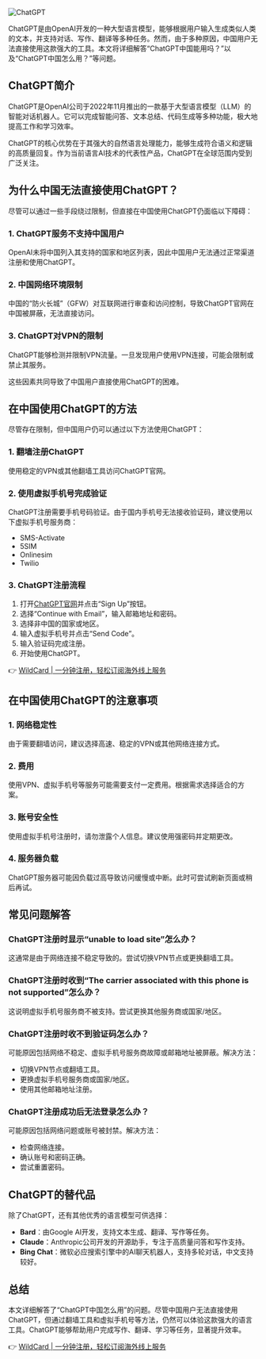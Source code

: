 ![ChatGPT](https://vpnchief.com/images/articles/6571796ced38a.jpg)

ChatGPT是由OpenAI开发的一种大型语言模型，能够根据用户输入生成类似人类的文本，并支持对话、写作、翻译等多种任务。然而，由于多种原因，中国用户无法直接使用这款强大的工具。本文将详细解答“ChatGPT中国能用吗？”以及“ChatGPT中国怎么用？”等问题。

## ChatGPT简介

ChatGPT是OpenAI公司于2022年11月推出的一款基于大型语言模型（LLM）的智能对话机器人。它可以完成智能问答、文本总结、代码生成等多种功能，极大地提高工作和学习效率。

ChatGPT的核心优势在于其强大的自然语言处理能力，能够生成符合语义和逻辑的高质量回复。作为当前语言AI技术的代表性产品，ChatGPT在全球范围内受到广泛关注。

## 为什么中国无法直接使用ChatGPT？

尽管可以通过一些手段绕过限制，但直接在中国使用ChatGPT仍面临以下障碍：

### 1. ChatGPT服务不支持中国用户

OpenAI未将中国列入其支持的国家和地区列表，因此中国用户无法通过正常渠道注册和使用ChatGPT。

### 2. 中国网络环境限制

中国的“防火长城”（GFW）对互联网进行审查和访问控制，导致ChatGPT官网在中国被屏蔽，无法直接访问。

### 3. ChatGPT对VPN的限制

ChatGPT能够检测并限制VPN流量。一旦发现用户使用VPN连接，可能会限制或禁止其服务。

这些因素共同导致了中国用户直接使用ChatGPT的困难。

## 在中国使用ChatGPT的方法

尽管存在限制，但中国用户仍可以通过以下方法使用ChatGPT：

### 1. 翻墙注册ChatGPT

使用稳定的VPN或其他翻墙工具访问ChatGPT官网。

### 2. 使用虚拟手机号完成验证

ChatGPT注册需要手机号码验证。由于国内手机号无法接收验证码，建议使用以下虚拟手机号服务商：

- SMS-Activate
- 5SIM
- Onlinesim
- Twilio

### 3. ChatGPT注册流程

1. 打开[ChatGPT官网](https://bit.ly/bewildcard)并点击“Sign Up”按钮。
2. 选择“Continue with Email”，输入邮箱地址和密码。
3. 选择非中国的国家或地区。
4. 输入虚拟手机号并点击“Send Code”。
5. 输入验证码完成注册。
6. 开始使用ChatGPT。

👉 [WildCard | 一分钟注册，轻松订阅海外线上服务](https://bit.ly/bewildcard)

## 在中国使用ChatGPT的注意事项

### 1. 网络稳定性

由于需要翻墙访问，建议选择高速、稳定的VPN或其他网络连接方式。

### 2. 费用

使用VPN、虚拟手机号等服务可能需要支付一定费用。根据需求选择适合的方案。

### 3. 账号安全性

使用虚拟手机号注册时，请勿泄露个人信息。建议使用强密码并定期更改。

### 4. 服务器负载

ChatGPT服务器可能因负载过高导致访问缓慢或中断。此时可尝试刷新页面或稍后再试。

## 常见问题解答

### ChatGPT注册时显示“unable to load site”怎么办？

这通常是由于网络连接不稳定导致的。尝试切换VPN节点或更换翻墙工具。

### ChatGPT注册时收到“The carrier associated with this phone is not supported”怎么办？

这说明虚拟手机号服务商不被支持。尝试更换其他服务商或国家/地区。

### ChatGPT注册时收不到验证码怎么办？

可能原因包括网络不稳定、虚拟手机号服务商故障或邮箱地址被屏蔽。解决方法：

- 切换VPN节点或翻墙工具。
- 更换虚拟手机号服务商或国家/地区。
- 使用其他邮箱地址注册。

### ChatGPT注册成功后无法登录怎么办？

可能原因包括网络问题或账号被封禁。解决方法：

- 检查网络连接。
- 确认账号和密码正确。
- 尝试重置密码。

## ChatGPT的替代品

除了ChatGPT，还有其他优秀的语言模型可供选择：

- **Bard**：由Google AI开发，支持文本生成、翻译、写作等任务。
- **Claude**：Anthropic公司开发的开源助手，专注于高质量问答和写作支持。
- **Bing Chat**：微软必应搜索引擎中的AI聊天机器人，支持多轮对话，中文支持较好。

## 总结

本文详细解答了“ChatGPT中国怎么用”的问题。尽管中国用户无法直接使用ChatGPT，但通过翻墙工具和虚拟手机号等方法，仍然可以体验这款强大的语言工具。ChatGPT能够帮助用户完成写作、翻译、学习等任务，显著提升效率。

👉 [WildCard | 一分钟注册，轻松订阅海外线上服务](https://bit.ly/bewildcard)